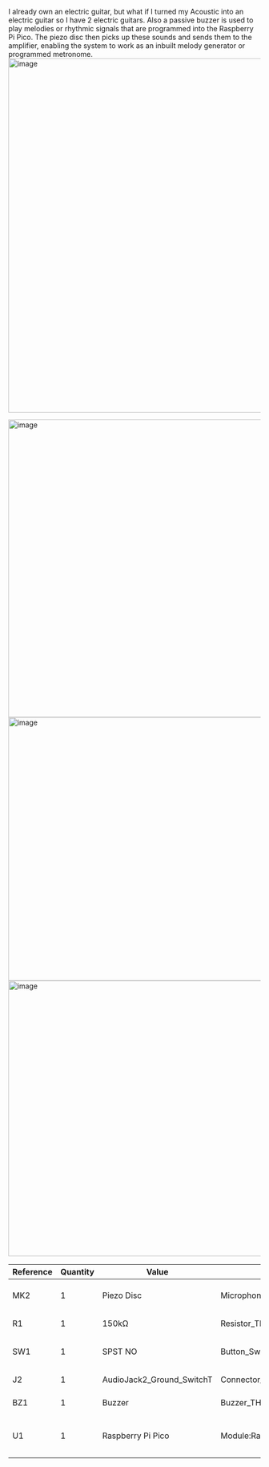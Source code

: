 I already own an electric guitar, but what if I turned my Acoustic into an electric guitar so I have 2 electric guitars. Also a passive buzzer is used to play melodies or rhythmic signals that are programmed into the Raspberry Pi Pico. The piezo disc then picks up these sounds and sends them to the amplifier, enabling the system to work as an inbuilt melody generator or programmed metronome.
<img width="1042" height="707" alt="image" src="https://github.com/user-attachments/assets/beb4fa82-aba3-4694-89f8-042feefed0a4" />

<img width="683" height="594" alt="image" src="https://github.com/user-attachments/assets/30aedad8-d542-492c-8087-63b86b9a3d46" />
<img width="635" height="526" alt="image" src="https://github.com/user-attachments/assets/4a7ec5a4-5a9f-467d-bc2f-1b13107ac172" />
<img width="868" height="550" alt="image" src="https://github.com/user-attachments/assets/5e2c6013-969b-4edd-81f0-8cb626d17dbd" />

| Reference | Quantity | Value              | Footprint                                              | Description                                 | Link                                                                 |
|-----------|----------|--------------------|--------------------------------------------------------|---------------------------------------------|----------------------------------------------------------------------|
| MK2       | 1        | Piezo Disc         | Microphone_MountingHole                                | Piezo element for vibration detection       | https://grabcad.com/library/pk-27n36psq-1                           |
| R1        | 1        | 150kΩ              | Resistor_THT:R_Axial_DIN0207_L6.3mm_D2.5mm_P7.62mm_Horizontal | Resistor 150k Ohm, 1/4W                    | https://grabcad.com/library/resistors-0-5w-pitch-12-7mm-500mil-1    |
| SW1       | 1        | SPST NO            | Button_Switch_THT:SW_PUSH_6mm_H5mm                     | Momentary pushbutton (kill switch)          | https://grabcad.com/library/micro_button_6x6-1                      |
| J2        | 1        | AudioJack2_Ground_SwitchT | Connector_Audio:Jack_6.35mm_PJ320A               | Mono audio output jack                      | https://grabcad.com/library/m3-pem-s-locking-non-locking-1          |
| BZ1       | 1        | Buzzer             | Buzzer_THT:Buzzer_12x9.5_RM7.6                         | Passive buzzer (5V rated)                   | https://grabcad.com/library/3-3v-5v-buzzer-1                         |
| U1        | 1        | Raspberry Pi Pico  | Module:RaspberryPi_Pico                               | Microcontroller running MicroPython firmware| https://grabcad.com/library/raspberry-pi-pico-r3-1                  |
